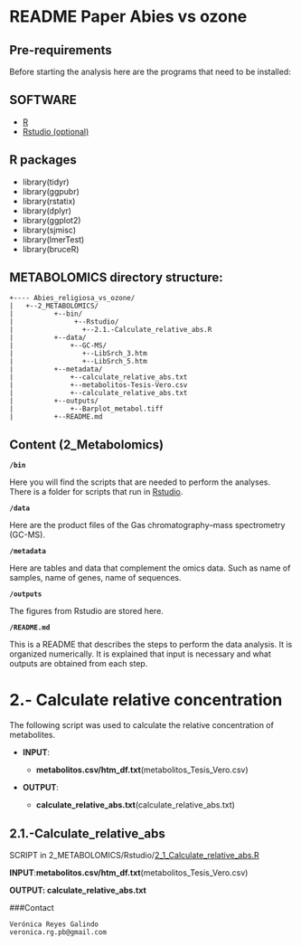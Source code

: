 # README Paper Abies vs ozone

## Pre-requirements

Before starting the analysis here are the programs that need to be installed:

## SOFTWARE

* [R](https://cran.r-project.org)
* [Rstudio (optional)](https://rstudio.com)

## R packages

* library(tidyr)
* library(ggpubr)
* library(rstatix)
* library(dplyr)
* library(ggplot2)
* library(sjmisc)
* library(lmerTest)
* library(bruceR)


## METABOLOMICS directory structure:

```
+---- Abies_religiosa_vs_ozone/
|	+--2_METABOLOMICS/
|          +--bin/
|               +--Rstudio/
|                 +--2.1.-Calculate_relative_abs.R
|          +--data/
|              +--GC-MS/
|                 +--LibSrch_3.htm
|                 +--LibSrch_5.htm
|          +--metadata/
|              +--calculate_relative_abs.txt
|              +--metabolitos-Tesis-Vero.csv
|              +--calculate_relative_abs.txt
|          +--outputs/
|              +--Barplot_metabol.tiff
|          +--README.md
```

## Content (2_Metabolomics)

**`/bin`**

Here you will find the scripts that are needed to perform the analyses. There is a folder for scripts that run in [Rstudio](https://github.com/VeroIarrachtai/Abies_religiosa_vs_ozone/tree/master/2.-METABOLOMICS/bin/Rstudio).

**`/data`**

Here are the product files of the Gas chromatography–mass spectrometry (GC-MS).

**`/metadata`**

Here are tables and data that complement the omics data. Such as name of samples, name of genes, name of sequences.

**`/outputs`**

The figures from Rstudio are stored here.

**`/README.md`**

This is a README that describes the steps to perform the data analysis. It is organized numerically. It is explained that input is necessary and what outputs are obtained from each step.


# 2.- Calculate relative concentration

The following script was used to calculate the relative concentration of metabolites.

* **INPUT**:
  * **metabolitos.csv/htm_df.txt**(metabolitos_Tesis_Vero.csv)

* **OUTPUT**:
  * **calculate_relative_abs.txt**(calculate_relative_abs.txt)

## 2.1.-Calculate_relative_abs

SCRIPT in 2_METABOLOMICS/Rstudio/[2_1_Calculate_relative_abs.R](bin/Rstudio/2_1_Calculate_relative_abs.R)

**INPUT**:**metabolitos.csv/htm_df.txt**(metabolitos_Tesis_Vero.csv)

**OUTPUT: calculate_relative_abs.txt**


###Contact

```
Verónica Reyes Galindo
veronica.rg.pb@gmail.com
```
